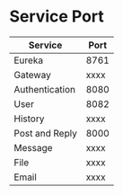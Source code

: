 # Service Port
| Service | Port |
| --- | ----------- |
| Eureka | 8761 |
| Gateway | xxxx |
| Authentication | 8080 |
| User | 8082 |
| History | xxxx |
| Post and Reply | 8000|
| Message | xxxx |
| File | xxxx |
| Email | xxxx |

